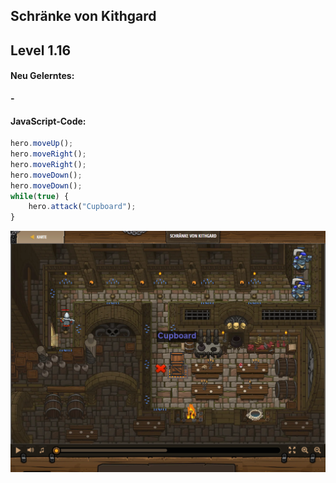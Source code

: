 ## **Schränke von Kithgard**
## Level 1.16

#### Neu Gelerntes:
<b>-</b>

[comment]: <> (Was wurde gelernt und wie funktioniert die Technik?)

#### JavaScript-Code:
```js
hero.moveUp();
hero.moveRight();
hero.moveRight();
hero.moveDown();
hero.moveDown();
while(true) {
    hero.attack("Cupboard");
}
```
![image](lvl1_16.png)